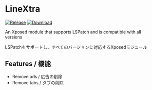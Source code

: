 # LineXtra

[![Release](https://img.shields.io/github/v/release/yagiyuu/LineXtra?label=Release)](https://github.com/yagiyuu/LineXtra/releases/latest)
[![Download](https://img.shields.io/github/downloads/yagiyuu/LineXtra/total)](https://github.com/yagiyuu/LineXtra/releases/latest)

An Xposed module that supports LSPatch and is compatible with all versions

LSPatchをサポートし、すべてのバージョンに対応するXposedモジュール

## Features / 機能
- Remove ads / 広告の削除
- Remove tabs / タブの削除
